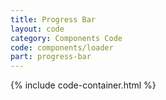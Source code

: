```yaml
---
title: Progress Bar
layout: code
category: Components Code
code: components/loader
part: progress-bar
---
```


{% include code-container.html %}

